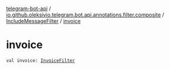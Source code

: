 [telegram-bot-api](../../index.md) / [io.github.oleksivio.telegram.bot.api.annotations.filter.composite](../index.md) / [IncludeMessageFilter](index.md) / [invoice](./invoice.md)

# invoice

`val invoice: `[`InvoiceFilter`](../-invoice-filter/index.md)